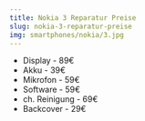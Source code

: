 ```yaml
---
title: Nokia 3 Reparatur Preise
slug: nokia-3-reparatur-preise
img: smartphones/nokia/3.jpg
---
```


- Display - 89€
- Akku - 39€
- Mikrofon - 59€
- Software - 59€
- ch. Reinigung - 69€
- Backcover - 29€

